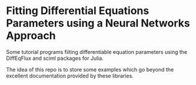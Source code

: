 # Fitting Differential Equations Parameters using a Neural Networks Approach

Some tutorial programs fiiting differentiable equation parameters using the DiffEqFlux and sciml packages for Julia. 

The idea of this repo is to store some examples which go beyond the excellent documentation provided by these libraries. 

